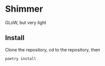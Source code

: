 # Shimmer
GLoW, but very light

## Install
Clone the repository, cd to the repository, then
```bash
poetry install
```


